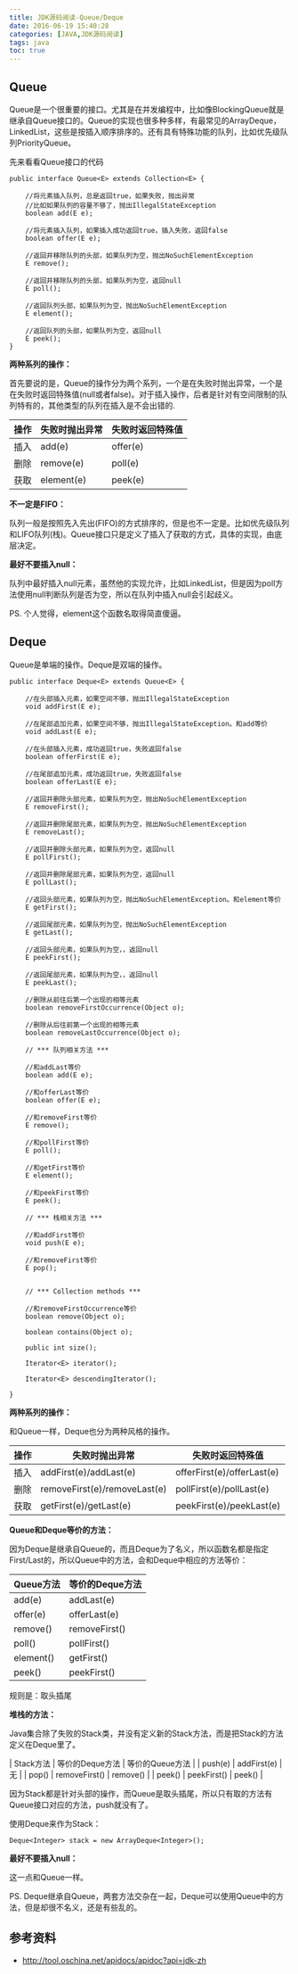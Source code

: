 ```yaml
---
title: JDK源码阅读-Queue/Deque
date: 2016-06-19 15:40:28
categories: [JAVA,JDK源码阅读]
tags: java
toc: true
---
```


## Queue
Queue是一个很重要的接口。尤其是在并发编程中，比如像BlockingQueue就是继承自Queue接口的。Queue的实现也很多种多样，有最常见的ArrayDeque，LinkedList，这些是按插入顺序排序的。还有具有特殊功能的队列，比如优先级队列PriorityQueue。

先来看看Queue接口的代码

```
public interface Queue<E> extends Collection<E> {

    //将元素插入队列，总是返回true，如果失败，抛出异常
    //比如如果队列的容量不够了，抛出IllegalStateException
    boolean add(E e);

    //将元素插入队列，如果插入成功返回true，插入失败，返回false
    boolean offer(E e);

    //返回并移除队列的头部，如果队列为空，抛出NoSuchElementException
    E remove();

    //返回并移除队列的头部，如果队列为空，返回null
    E poll();

    //返回队列头部，如果队列为空，抛出NoSuchElementException
    E element();

    //返回队列的头部，如果队列为空，返回null
    E peek();
}
```

**两种系列的操作：**

首先要说的是，Queue的操作分为两个系列，一个是在失败时抛出异常，一个是在失败时返回特殊值(null或者false)。对于插入操作，后者是针对有空间限制的队列特有的，其他类型的队列在插入是不会出错的.

| 操作 | 失败时抛出异常  | 失败时返回特殊值    |
|-----|----------------|-------------------|
| 插入 | add(e)         | offer(e)         |
| 删除 | remove(e)      | poll(e)          |
| 获取 | element(e)     | peek(e)          |

**不一定是FIFO：**

队列一般是按照先入先出(FIFO)的方式排序的，但是也不一定是。比如优先级队列和LIFO队列(栈)。Queue接口只是定义了插入了获取的方式，具体的实现，由底层决定。

**最好不要插入null：**

队列中最好插入null元素，虽然他的实现允许，比如LinkedList，但是因为poll方法使用null判断队列是否为空，所以在队列中插入null会引起歧义。

PS. 个人觉得，element这个函数名取得简直傻逼。

## Deque
Queue是单端的操作。Deque是双端的操作。

```
public interface Deque<E> extends Queue<E> {

    //在头部插入元素，如果空间不够，抛出IllegalStateException
    void addFirst(E e);

    //在尾部追加元素，如果空间不够，抛出IllegalStateException。和add等价
    void addLast(E e);

    //在头部插入元素，成功返回true，失败返回false
    boolean offerFirst(E e);

    //在尾部追加元素，成功返回true，失败返回false
    boolean offerLast(E e);

    //返回并删除头部元素，如果队列为空，抛出NoSuchElementException
    E removeFirst();

    //返回并删除尾部元素，如果队列为空，抛出NoSuchElementException
    E removeLast();

    //返回并删除头部元素，如果队列为空，返回null
    E pollFirst();

    //返回并删除尾部元素，如果队列为空，返回null
    E pollLast();

    //返回头部元素，如果队列为空，抛出NoSuchElementException。和element等价
    E getFirst();

    //返回尾部元素，如果队列为空，抛出NoSuchElementException
    E getLast();

    //返回头部元素，如果队列为空，，返回null
    E peekFirst();

    //返回尾部元素，如果队列为空，，返回null
    E peekLast();

    //删除从前往后第一个出现的相等元素
    boolean removeFirstOccurrence(Object o);

    //删除从后往前第一个出现的相等元素
    boolean removeLastOccurrence(Object o);

    // *** 队列相关方法 ***

    //和addLast等价
    boolean add(E e);

    //和offerLast等价
    boolean offer(E e);

    //和removeFirst等价
    E remove();

    //和pollFirst等价
    E poll();

    //和getFirst等价
    E element();

    //和peekFirst等价
    E peek();

    // *** 栈相关方法 ***

    //和addFirst等价
    void push(E e);

    //和removeFirst等价
    E pop();


    // *** Collection methods ***

    //和removeFirstOccurrence等价
    boolean remove(Object o);

    boolean contains(Object o);

    public int size();

    Iterator<E> iterator();

    Iterator<E> descendingIterator();

}
```

**两种系列的操作：**

和Queue一样，Deque也分为两种风格的操作。

| 操作 | 失败时抛出异常               | 失败时返回特殊值           |
|------|------------------------------|----------------------------|
| 插入 | addFirst(e)/addLast(e)       | offerFirst(e)/offerLast(e) |
| 删除 | removeFirst(e)/removeLast(e) | pollFirst(e)/pollLast(e)   |
| 获取 | getFirst(e)/getLast(e)       | peekFirst(e)/peekLast(e)   |

**Queue和Deque等价的方法：**

因为Deque是继承自Queue的，而且Deque为了名义，所以函数名都是指定First/Last的，所以Queue中的方法，会和Deque中相应的方法等价：

| Queue方法  |  等价的Deque方法   |
|------------|--------------|
| add(e)     | addLast(e)    |
| offer(e)   | offerLast(e)   |
| remove()   | removeFirst()  |
| poll()     | pollFirst()    |
| element()  | getFirst()     |
| peek()     | peekFirst()   |

规则是：取头插尾

**堆栈的方法：**

Java集合除了失败的Stack类，并没有定义新的Stack方法，而是把Stack的方法定义在Deque里了。

| Stack方法 |  等价的Deque方法  | 等价的Queue方法  |
|  push(e) | addFirst(e)     |   无            |
|  pop()   | removeFirst()   |   remove()      |
|  peek()  | peekFirst()     |   peek()        |

因为Stack都是针对头部的操作，而Queue是取头插尾，所以只有取的方法有Queue接口对应的方法，push就没有了。

使用Deque来作为Stack：

    Deque<Integer> stack = new ArrayDeque<Integer>();

**最好不要插入null：**

这一点和Queue一样。

PS. Deque继承自Queue，两套方法交杂在一起，Deque可以使用Queue中的方法，但是却很不名义，还是有些乱的。

## 参考资料
- http://tool.oschina.net/apidocs/apidoc?api=jdk-zh
